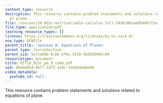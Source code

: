 ```yaml
---
content_type: resource
description: This resource contains problem statements and solutions related to equations
  of plane.
file: /courses/18-02sc-multivariable-calculus-fall-2010/06dadd5406f73af5a10c538ddab4bb80_MIT18_02SC_pb_9_comb.pdf
file_type: application/pdf
learning_resource_types: []
license: https://creativecommons.org/licenses/by-nc-sa/4.0/
ocw_type: OCWFile
parent_title: 'Session 8: Equations of Planes'
parent_type: CourseSection
parent_uid: 5efcd66b-0cb6-bf6c-4156-5b1820985c00
resourcetype: Document
title: MIT18_02SC_pb_9_comb.pdf
uid: 06dadd54-06f7-3af5-a10c-538ddab4bb80
video_metadata:
  youtube_id: null
---
```

This resource contains problem statements and solutions related to equations of plane.